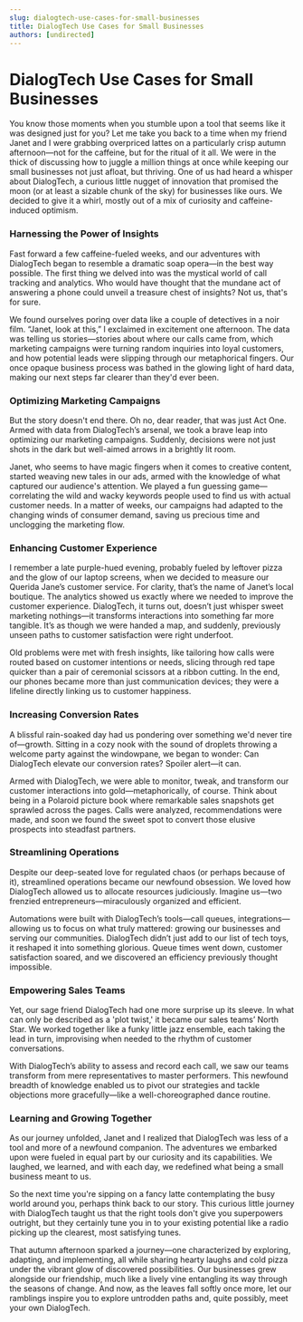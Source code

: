 ```yaml
---
slug: dialogtech-use-cases-for-small-businesses
title: DialogTech Use Cases for Small Businesses
authors: [undirected]
---
```



# DialogTech Use Cases for Small Businesses

You know those moments when you stumble upon a tool that seems like it was designed just for you? Let me take you back to a time when my friend Janet and I were grabbing overpriced lattes on a particularly crisp autumn afternoon—not for the caffeine, but for the ritual of it all. We were in the thick of discussing how to juggle a million things at once while keeping our small businesses not just afloat, but thriving. One of us had heard a whisper about DialogTech, a curious little nugget of innovation that promised the moon (or at least a sizable chunk of the sky) for businesses like ours. We decided to give it a whirl, mostly out of a mix of curiosity and caffeine-induced optimism.

### Harnessing the Power of Insights

Fast forward a few caffeine-fueled weeks, and our adventures with DialogTech began to resemble a dramatic soap opera—in the best way possible. The first thing we delved into was the mystical world of call tracking and analytics. Who would have thought that the mundane act of answering a phone could unveil a treasure chest of insights? Not us, that's for sure. 

We found ourselves poring over data like a couple of detectives in a noir film. “Janet, look at this,” I exclaimed in excitement one afternoon. The data was telling us stories—stories about where our calls came from, which marketing campaigns were turning random inquiries into loyal customers, and how potential leads were slipping through our metaphorical fingers. Our once opaque business process was bathed in the glowing light of hard data, making our next steps far clearer than they'd ever been.

### Optimizing Marketing Campaigns

But the story doesn't end there. Oh no, dear reader, that was just Act One. Armed with data from DialogTech’s arsenal, we took a brave leap into optimizing our marketing campaigns. Suddenly, decisions were not just shots in the dark but well-aimed arrows in a brightly lit room. 

Janet, who seems to have magic fingers when it comes to creative content, started weaving new tales in our ads, armed with the knowledge of what captured our audience's attention. We played a fun guessing game—correlating the wild and wacky keywords people used to find us with actual customer needs. In a matter of weeks, our campaigns had adapted to the changing winds of consumer demand, saving us precious time and unclogging the marketing flow.

### Enhancing Customer Experience

I remember a late purple-hued evening, probably fueled by leftover pizza and the glow of our laptop screens, when we decided to measure our Querida Jane’s customer service. For clarity, that’s the name of Janet’s local boutique. The analytics showed us exactly where we needed to improve the customer experience. DialogTech, it turns out, doesn’t just whisper sweet marketing nothings—it transforms interactions into something far more tangible. It’s as though we were handed a map, and suddenly, previously unseen paths to customer satisfaction were right underfoot.

Old problems were met with fresh insights, like tailoring how calls were routed based on customer intentions or needs, slicing through red tape quicker than a pair of ceremonial scissors at a ribbon cutting. In the end, our phones became more than just communication devices; they were a lifeline directly linking us to customer happiness.

### Increasing Conversion Rates

A blissful rain-soaked day had us pondering over something we'd never tire of—growth. Sitting in a cozy nook with the sound of droplets throwing a welcome party against the windowpane, we began to wonder: Can DialogTech elevate our conversion rates? Spoiler alert—it can.

Armed with DialogTech, we were able to monitor, tweak, and transform our customer interactions into gold—metaphorically, of course. Think about being in a Polaroid picture book where remarkable sales snapshots get sprawled across the pages. Calls were analyzed, recommendations were made, and soon we found the sweet spot to convert those elusive prospects into steadfast partners.

### Streamlining Operations

Despite our deep-seated love for regulated chaos (or perhaps because of it), streamlined operations became our newfound obsession. We loved how DialogTech allowed us to allocate resources judiciously. Imagine us—two frenzied entrepreneurs—miraculously organized and efficient. 

Automations were built with DialogTech’s tools—call queues, integrations—allowing us to focus on what truly mattered: growing our businesses and serving our communities. DialogTech didn’t just add to our list of tech toys, it reshaped it into something glorious. Queue times went down, customer satisfaction soared, and we discovered an efficiency previously thought impossible.

### Empowering Sales Teams

Yet, our sage friend DialogTech had one more surprise up its sleeve. In what can only be described as a 'plot twist,' it became our sales teams’ North Star. We worked together like a funky little jazz ensemble, each taking the lead in turn, improvising when needed to the rhythm of customer conversations. 

With DialogTech’s ability to assess and record each call, we saw our teams transform from mere representatives to master performers. This newfound breadth of knowledge enabled us to pivot our strategies and tackle objections more gracefully—like a well-choreographed dance routine.

### Learning and Growing Together

As our journey unfolded, Janet and I realized that DialogTech was less of a tool and more of a newfound companion. The adventures we embarked upon were fueled in equal part by our curiosity and its capabilities. We laughed, we learned, and with each day, we redefined what being a small business meant to us.

So the next time you're sipping on a fancy latte contemplating the busy world around you, perhaps think back to our story. This curious little journey with DialogTech taught us that the right tools don't give you superpowers outright, but they certainly tune you in to your existing potential like a radio picking up the clearest, most satisfying tunes.

That autumn afternoon sparked a journey—one characterized by exploring, adapting, and implementing, all while sharing hearty laughs and cold pizza under the vibrant glow of discovered possibilities. Our businesses grew alongside our friendship, much like a lively vine entangling its way through the seasons of change. And now, as the leaves fall softly once more, let our ramblings inspire you to explore untrodden paths and, quite possibly, meet your own DialogTech.